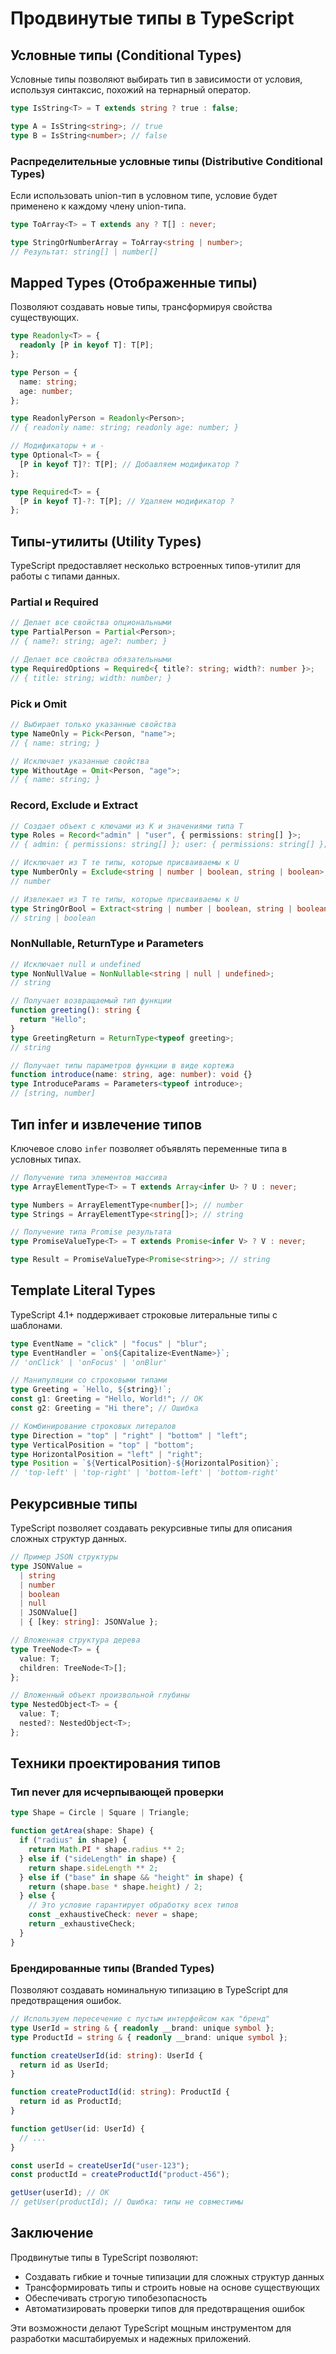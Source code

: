 # Продвинутые типы в TypeScript

## Условные типы (Conditional Types)

Условные типы позволяют выбирать тип в зависимости от условия, используя синтаксис, похожий на тернарный оператор.

```typescript
type IsString<T> = T extends string ? true : false;

type A = IsString<string>; // true
type B = IsString<number>; // false
```

### Распределительные условные типы (Distributive Conditional Types)

Если использовать union-тип в условном типе, условие будет применено к каждому члену union-типа.

```typescript
type ToArray<T> = T extends any ? T[] : never;

type StringOrNumberArray = ToArray<string | number>;
// Результат: string[] | number[]
```

## Mapped Types (Отображенные типы)

Позволяют создавать новые типы, трансформируя свойства существующих.

```typescript
type Readonly<T> = {
  readonly [P in keyof T]: T[P];
};

type Person = {
  name: string;
  age: number;
};

type ReadonlyPerson = Readonly<Person>;
// { readonly name: string; readonly age: number; }

// Модификаторы + и -
type Optional<T> = {
  [P in keyof T]?: T[P]; // Добавляем модификатор ?
};

type Required<T> = {
  [P in keyof T]-?: T[P]; // Удаляем модификатор ?
};
```

## Типы-утилиты (Utility Types)

TypeScript предоставляет несколько встроенных типов-утилит для работы с типами данных.

### Partial и Required

```typescript
// Делает все свойства опциональными
type PartialPerson = Partial<Person>;
// { name?: string; age?: number; }

// Делает все свойства обязательными
type RequiredOptions = Required<{ title?: string; width?: number }>;
// { title: string; width: number; }
```

### Pick и Omit

```typescript
// Выбирает только указанные свойства
type NameOnly = Pick<Person, "name">;
// { name: string; }

// Исключает указанные свойства
type WithoutAge = Omit<Person, "age">;
// { name: string; }
```

### Record, Exclude и Extract

```typescript
// Создает объект с ключами из K и значениями типа T
type Roles = Record<"admin" | "user", { permissions: string[] }>;
// { admin: { permissions: string[] }; user: { permissions: string[] }; }

// Исключает из T те типы, которые присваиваемы к U
type NumberOnly = Exclude<string | number | boolean, string | boolean>;
// number

// Извлекает из T те типы, которые присваиваемы к U
type StringOrBool = Extract<string | number | boolean, string | boolean>;
// string | boolean
```

### NonNullable, ReturnType и Parameters

```typescript
// Исключает null и undefined
type NonNullValue = NonNullable<string | null | undefined>;
// string

// Получает возвращаемый тип функции
function greeting(): string {
  return "Hello";
}
type GreetingReturn = ReturnType<typeof greeting>;
// string

// Получает типы параметров функции в виде кортежа
function introduce(name: string, age: number): void {}
type IntroduceParams = Parameters<typeof introduce>;
// [string, number]
```

## Тип infer и извлечение типов

Ключевое слово `infer` позволяет объявлять переменные типа в условных типах.

```typescript
// Получение типа элементов массива
type ArrayElementType<T> = T extends Array<infer U> ? U : never;

type Numbers = ArrayElementType<number[]>; // number
type Strings = ArrayElementType<string[]>; // string

// Получение типа Promise результата
type PromiseValueType<T> = T extends Promise<infer V> ? V : never;

type Result = PromiseValueType<Promise<string>>; // string
```

## Template Literal Types

TypeScript 4.1+ поддерживает строковые литеральные типы с шаблонами.

```typescript
type EventName = "click" | "focus" | "blur";
type EventHandler = `on${Capitalize<EventName>}`;
// 'onClick' | 'onFocus' | 'onBlur'

// Манипуляции со строковыми типами
type Greeting = `Hello, ${string}!`;
const g1: Greeting = "Hello, World!"; // OK
const g2: Greeting = "Hi there"; // Ошибка

// Комбинирование строковых литералов
type Direction = "top" | "right" | "bottom" | "left";
type VerticalPosition = "top" | "bottom";
type HorizontalPosition = "left" | "right";
type Position = `${VerticalPosition}-${HorizontalPosition}`;
// 'top-left' | 'top-right' | 'bottom-left' | 'bottom-right'
```

## Рекурсивные типы

TypeScript позволяет создавать рекурсивные типы для описания сложных структур данных.

```typescript
// Пример JSON структуры
type JSONValue =
  | string
  | number
  | boolean
  | null
  | JSONValue[]
  | { [key: string]: JSONValue };

// Вложенная структура дерева
type TreeNode<T> = {
  value: T;
  children: TreeNode<T>[];
};

// Вложенный объект произвольной глубины
type NestedObject<T> = {
  value: T;
  nested?: NestedObject<T>;
};
```

## Техники проектирования типов

### Тип never для исчерпывающей проверки

```typescript
type Shape = Circle | Square | Triangle;

function getArea(shape: Shape) {
  if ("radius" in shape) {
    return Math.PI * shape.radius ** 2;
  } else if ("sideLength" in shape) {
    return shape.sideLength ** 2;
  } else if ("base" in shape && "height" in shape) {
    return (shape.base * shape.height) / 2;
  } else {
    // Это условие гарантирует обработку всех типов
    const _exhaustiveCheck: never = shape;
    return _exhaustiveCheck;
  }
}
```

### Брендированные типы (Branded Types)

Позволяют создавать номинальную типизацию в TypeScript для предотвращения ошибок.

```typescript
// Используем пересечение с пустым интерфейсом как "бренд"
type UserId = string & { readonly __brand: unique symbol };
type ProductId = string & { readonly __brand: unique symbol };

function createUserId(id: string): UserId {
  return id as UserId;
}

function createProductId(id: string): ProductId {
  return id as ProductId;
}

function getUser(id: UserId) {
  // ...
}

const userId = createUserId("user-123");
const productId = createProductId("product-456");

getUser(userId); // OK
// getUser(productId); // Ошибка: типы не совместимы
```

## Заключение

Продвинутые типы в TypeScript позволяют:

- Создавать гибкие и точные типизации для сложных структур данных
- Трансформировать типы и строить новые на основе существующих
- Обеспечивать строгую типобезопасность
- Автоматизировать проверки типов для предотвращения ошибок

Эти возможности делают TypeScript мощным инструментом для разработки масштабируемых и надежных приложений.
